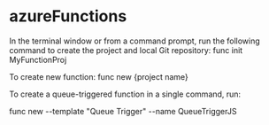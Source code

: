 # azureFunctions

In the terminal window or from a command prompt, run the following command to create the project and local Git repository:
func init MyFunctionProj

To create new function:
func new {project name}

To create a queue-triggered function in a single command, run:

func new --template "Queue Trigger" --name QueueTriggerJS
